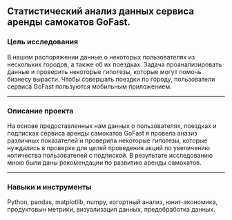 ## Статистический анализ данных сервиса аренды самокатов GoFast. ##




### Цель исследования

В нашем распоряжении данные о некоторых пользователях из нескольких городов, а также об их поездках. Задача проанализировать данные и проверить некоторые гипотезы, которые могут помочь бизнесу вырасти. Чтобы совершать поездки по городу, пользователи сервиса GoFast пользуются мобильным приложением.

---

### Описание проекта

На основе предоставленных нам данных о пользователях, поездках и подписках сервиса аренды самокатов GoFast я провела аназиз различных показателей и проверила некоторые гипотезы, которые нуждались в проверке для целей проведения акций по увеличению количества пользователей с подпиской. В результате исследованию мною были даны рекомендации по развитию аренды самокатов.

---

### Навыки и инструменты

Python, pandas, matplotlib, numpy, когортный анализ, юнит-экономика, продуктовын метрики, визуализация данных, предобработка данных.
